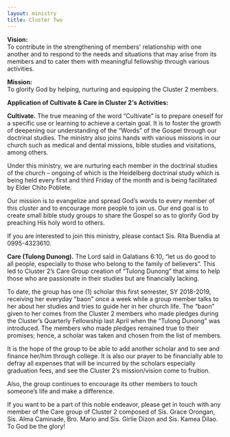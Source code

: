 ```yaml
---
layout: ministry
title: Cluster Two
---
```

 

**Vision:**  
To contribute in the strengthening of members' relationship with one another
and to respond to the needs and situations that may arise from its members
and to cater them with meaningful fellowship through various activities.

**Mission:**  
To glorify God by helping, nurturing and equipping the Cluster 2 members.

**Application of Cultivate & Care in Cluster 2's Activities:**

**Cultivate.** The true meaning of the word “Cultivate” is to prepare oneself for
a specific use or learning to achieve a certain goal. It is to foster the growth of
deepening our understanding of the “Words” of the Gospel through our doctrinal
studies. The ministry also joins hands with various missions in our church such as
medical and dental missions, bible studies and visitations, among others.

Under this ministry, we are nurturing each member in the doctrinal studies
of the church – ongoing of which is the Heidelberg doctrinal study which is
being held every first and third Friday of the month and is being facilitated
by Elder Chito Poblete.

Our mission is to evangelize and spread God’s words to every member of
this cluster and to encourage more people to join us. Our end goal is to
create small bible study groups to share the Gospel so as to glorify God by
preaching His holy word to others.

If you are interested to join this ministry, please contact Sis. Rita Buendia at
0995-4323610.

**Care (Tulong Dunong).** The Lord said in Galatians 6:10, “let us do good to
all people, especially to those who belong to the family of believers”. This
led to Cluster 2’s Care Group creation of “Tulong Dunong” that aims to help
those who are passionate in their studies but are financially lacking.

To date, the group has one (1) scholar this first semester, SY 2018-2019,
receiving her everyday "baon" once a week while a group member talks to
her about her studies and tries to guide her in her church life. The “baon”
given to her comes from the Cluster 2 members who made pledges during
the Cluster’s Quarterly Fellowship last April when the “Tulong Dunong”
was introduced. The members who made pledges remained true to their
promises; hence, a scholar was taken and chosen from the list of members.

It is the hope of the group to be able to add another scholar and to see
and finance her/him through college. It is also our prayer to be financially
able to defray all expenses that will be incurred by the scholars especially
graduation fees, and see the Cluster 2’s mission/vision come to fruition.

Also, the group continues to encourage its other members to touch
someone’s life and make a difference.

If you want to be a part of this noble endeavor, please get in touch with any
member of the Care group of Cluster 2 composed of Sis. Grace Orongan,
Sis. Alma Caminade, Bro. Mario and Sis. Girlie Dizon and Sis. Kamea Dilao.
To God be the glory!
